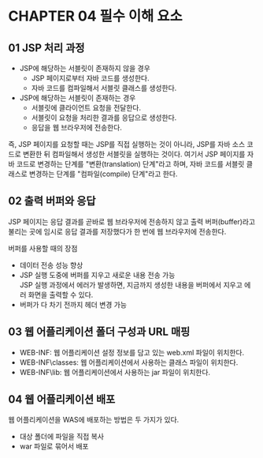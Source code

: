 # CHAPTER 04 필수 이해 요소
## 01 JSP 처리 과정
- JSP에 해당하는 서블릿이 존재하지 않을 경우
  - JSP 페이지로부터 자바 코드를 생성한다.
  - 자바 코드를 컴파일해서 서블릿 클래스를 생성한다.
- JSP에 해당하는 서블릿이 존재하는 경우
  - 서블릿에 클라이언트 요청을 전달한다.
  - 서블릿이 요청을 처리한 결과를 응답으로 생성한다.
  - 응답을 웹 브라우저에 전송한다.

즉, JSP 페이지를 요청할 때는 JSP를 직접 실행하는 것이 아니라, JSP를 자바 소스 코드로 변환한 뒤 컴파일해서 생성한 서블릿을 실행하는 것이다.
여기서 JSP 페이지를 자바 코드로 변경하는 단계를 "변환(translation) 단계"라고 하며, 자바 코드를 서블릿 클래스로 변경하는 단계를 "컴파일(compile) 단계"라고 한다.

## 02 출력 버퍼와 응답
JSP 페이지는 응답 결과를 곧바로 웹 브라우저에 전송하지 않고 출력 버퍼(buffer)라고 불리는 곳에 임시로 응답 결과를 저장했다가 한 번에 웹 브라우저에 전송한다.

버퍼를 사용할 때의 장점
- 데이터 전송 성능 향상
- JSP 실행 도중에 버퍼를 지우고 새로운 내용 전송 가능<br>JSP 실행 과정에서 에러가 발생하면, 지금까지 생성한 내용을 버퍼에서 지우고 에러 화면을 출력할 수 있다.
- 버퍼가 다 차기 전까지 헤더 변경 가능

## 03 웹 어플리케이션 폴더 구성과 URL 매핑
- WEB-INF: 웹 어플리케이션 설정 정보를 담고 있는 web.xml 파일이 위치한다.
- WEB-INF\classes: 웹 어플리케이션에서 사용하는 클래스 파일이 위치한다.
- WEB-INF\lib: 웹 어플리케이션에서 사용하는 jar 파일이 위치한다.

## 04 웹 어플리케이션 배포
웹 어플리케이션을 WAS에 배포하는 방법은 두 가지가 있다.
- 대상 폴더에 파일을 직접 복사
- war 파일로 묶어서 배포